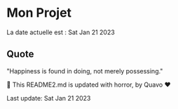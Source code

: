 # Mon Projet

La date actuelle est : Sat Jan 21 2023

## Quote

"Happiness is found in doing, not merely possessing."

🤖 This README2.md is updated with horror, by Quavo ❤️

Last update: Sat Jan 21 2023